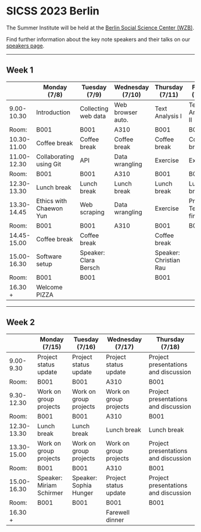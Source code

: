 # SICSS 2023 Berlin

The Summer Institute will be held at the [Berlin Social Science Center (WZB)](https://www.wzb.eu).

Find further information about the key note speakers and their talks on our [speakers page](https://www.wzb.eu/en/research/dynamics-of-social-inequalities/work-family-and-social-inequality/sicss-2024).

---

## Week 1

|             | Monday (7/8)            | Tuesday (7/9)         | Wednesday (7/10)  | Thursday (7/11)        | Friday (7/12)          |
| ----------- | ----------------------- | --------------------- | ----------------- | ---------------------- | ---------------------- |
| 9.00-10.30  | Introduction            | Collecting web data   | Web browser auto. | Text Analysis I        | Text Analysis II       |
| Room:       | B001                    | B001                  | A310              | B001                   | B001                   |
| 10.30-11.00 | Coffee break            | Coffee break          | Coffee break      | Coffee break           | Coffee break           |
| 11.00-12.30 | Collaborating using Git | API                   | Data wrangling    | Exercise               | Exercise               |
| Room:       | B001                    | B001                  | A310              | B001                   | B001                   |
| 12.30-13.30 | Lunch break             | Lunch break           | Lunch break       | Lunch break            | Lunch break            |
| 13.30-14.45 | Ethics with Chaewon Yun | Web scraping          | Data wrangling    | Exercise               | Projects: Team finding |
| Room:       | B001                    | B001                  | A310              | B001                   | B001                   |
| 14.45-15.00 | Coffee break            | Coffee break          |                   | Coffee break           |                        |
| 15.00-16.30 | Software setup          | Speaker: Clara Bersch |                   | Speaker: Christian Rau |                        |
| Room:       | B001                    | B001                  |                   | B001                   |                        |
| 16.30 +     | Welcome PIZZA           |                       |                   |                        |                        |

---

## Week 2

|             | Monday (7/15)            | Tuesday (7/16)         | Wednesday (7/17)       | Thursday (7/18)                      |
| ----------- | ------------------------ | ---------------------- | ---------------------- | ------------------------------------ |
| 9.00-9.30   | Project status update    | Project status update  | Project status update  | Project presentations and discussion |
| Room:       | B001                     | B001                   | A310                   | B001                                 |
| 9.30-12.30  | Work on group projects   | Work on group projects | Work on group projects | Project presentations and discussion |
| Room:       | B001                     | B001                   | A310                   | B001                                 |
| 12.30-13.30 | Lunch break              | Lunch break            | Lunch break            | Lunch break                          |
| 13.30-15.00 | Work on group projects   | Work on group projects | Work on group projects | Project presentations and discussion |
| Room:       | B001                     | B001                   | A310                   | B001                                 |
| 15.00-16.30 | Speaker: Miriam Schirmer | Speaker: Sophia Hunger | Project status update  | Project presentations and discussion |
| Room:       | B001                     | B001                   | B001                   | B001                                 |
| 16.30 +     |                          |                        | Farewell dinner        |                                      |